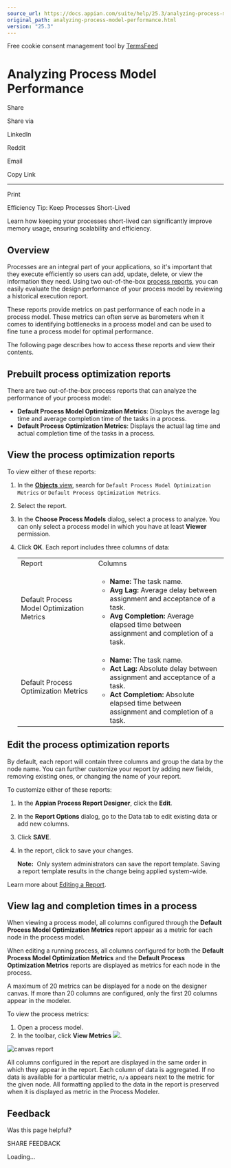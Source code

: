 ```yaml
---
source_url: https://docs.appian.com/suite/help/25.3/analyzing-process-model-performance.html
original_path: analyzing-process-model-performance.html
version: "25.3"
---
```


Free cookie consent management tool by [TermsFeed](https://www.termsfeed.com/)

# Analyzing Process Model Performance

Share

Share via

LinkedIn

Reddit

Email

Copy Link

* * *

Print

Efficiency Tip: Keep Processes Short-Lived

Learn how keeping your processes short-lived can significantly improve memory usage, ensuring scalability and efficiency.

## Overview

Processes are an integral part of your applications, so it's important that they execute efficiently so users can add, update, delete, or view the information they need. Using two out-of-the-box [process reports](Process_Reports.html), you can easily evaluate the design performance of your process model by reviewing a historical execution report.

These reports provide metrics on past performance of each node in a process model. These metrics can often serve as barometers when it comes to identifying bottlenecks in a process model and can be used to fine tune a process model for optimal performance.

The following page describes how to access these reports and view their contents.

## Prebuilt process optimization reports

There are two out-of-the-box process reports that can analyze the performance of your process model:

-   **Default Process Model Optimization Metrics**: Displays the average lag time and average completion time of the tasks in a process.
-   **Default Process Optimization Metrics**: Displays the actual lag time and actual completion time of the tasks in a process.

## View the process optimization reports

To view either of these reports:

1.  In the [**Objects** view](objects-view.html), search for `Default Process Model Optimization Metrics` or `Default Process Optimization Metrics`.
2.  Select the report.
3.  In the **Choose Process Models** dialog, select a process to analyze. You can only select a process model in which you have at least **Viewer** permission.
4.  Click **OK**. Each report includes three columns of data:

    <table><tbody><tr><td>Report</td><td>Columns</td></tr><tr><td><p>Default Process Model Optimization Metrics</p></td><td><ul><li><b>Name:</b> The task name.</li><li><b>Avg Lag:</b> Average delay between assignment and acceptance of a task.</li><li><b>Avg Completion:</b> Average elapsed time between assignment and completion of a task.</li></ul></td></tr><tr><td>Default Process Optimization Metrics</td><td><ul><li><b>Name:</b> The task name.</li><li><b>Act Lag:</b> Absolute delay between assignment and acceptance of a task.</li><li><b>Act Completion:</b> Absolute elapsed time between assignment and completion of a task.</li></ul></td></tr></tbody></table>

## Edit the process optimization reports

By default, each report will contain three columns and group the data by the node name. You can further customize your report by adding new fields, removing existing ones, or changing the name of your report.

To customize either of these reports:

1.  In the **Appian Process Report Designer**, click the **Edit**.
2.  In the **Report Options** dialog, go to the Data tab to edit existing data or add new columns.
3.  Click **SAVE**.
4.  In the report, click to save your changes.

    **Note:**  Only system administrators can save the report template. Saving a report template results in the change being applied system-wide.

Learn more about [Editing a Report](Process_Reports.html).

## View lag and completion times in a process

When viewing a process model, all columns configured through the **Default Process Model Optimization Metrics** report appear as a metric for each node in the process model.

When editing a running process, all columns configured for both the **Default Process Model Optimization Metrics** and the **Default Process Optimization Metrics** reports are displayed as metrics for each node in the process.

A maximum of 20 metrics can be displayed for a node on the designer canvas. If more than 20 columns are configured, only the first 20 columns appear in the modeler.

To view the process metrics:

1.  Open a process model.
2.  In the toolbar, click **View Metrics** ![](images/Metrics_toolbar.png ).

![canvas report](images/Canvas_report.png)

All columns configured in the report are displayed in the same order in which they appear in the report. Each column of data is aggregated. If no data is available for a particular metric, `n/a` appears next to the metric for the given node. All formatting applied to the data in the report is preserved when it is displayed as metric in the Process Modeler.

## Feedback

Was this page helpful?

SHARE FEEDBACK

Loading...